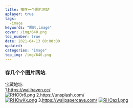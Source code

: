 ```yaml
---
title: 推荐一个图片网站
aplayer: true
tags:
  -image
keywords: "图片,image"  
cover: /img/640.png
toc_number: true
date: 2021-04-13 00:00:00
updated:
categories: "image"
top_img: /img/640.png
---
```



### 存几个个图片网站.

   宝藏地址:  
   1.<https://wallhaven.cc/>   
   [![RHO0r6.png](https://z3.ax1x.com/2021/07/07/RHO0r6.png)](https://imgtu.com/i/RHO0r6) 
   2.<https://unsplash.com/>   
   [![RHOwKx.png](https://z3.ax1x.com/2021/07/07/RHOwKx.png)](https://imgtu.com/i/RHOwKx)
   3.<https://wallpapercave.com/>
   [![RHOax1.png](https://z3.ax1x.com/2021/07/07/RHOax1.png)](https://imgtu.com/i/RHOax1)
  
   
   
